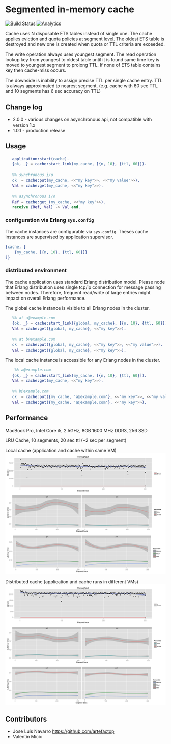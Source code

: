 # Segmented in-memory cache

[![Build Status](https://secure.travis-ci.org/fogfish/cache.svg?branch=master)](http://travis-ci.org/fogfish/cache)
[![Analytics](https://ga-beacon.appspot.com/UA-78986123-1/)](https://github.com/fogfish/cache)

Cache uses N disposable ETS tables instead of single one. The cache applies eviction and quota
policies at segment level. The oldest ETS table is destroyed and new one is created when 
quota or TTL criteria are exceeded.   

The write operation always uses youngest segment. The read operation lookup key from youngest to oldest table until it is found same time key is moved to youngest segment to prolong TTL. If none of ETS table contains key then cache-miss occurs. 

The downside is inability to assign precise TTL per single cache entry. TTL is always approximated to nearest segment. (e.g. cache with 60 sec TTL and 10 segments has 6 sec accuracy on TTL) 

## Change log

 * 2.0.0 - various changes on asynchronous api, not compatible with version 1.x 
 * 1.0.1 - production release

## Usage

```erlang
   application:start(cache).
   {ok, _} = cache:start_link(my_cache, [{n, 10}, {ttl, 60}]).
   
   %% synchronous i/o
   ok  = cache:put(my_cache, <<"my key">>, <<"my value">>).
   Val = cache:get(my_cache, <<"my key">>).

   %% asynchronous i/o
   Ref = cache:get_(my_cache, <<"my key">>).
   receive {Ref, Val} -> Val end.
```

### configuration via Erlang `sys.config`

The cache instances are configurable via `sys.config`. Theses cache instances are supervised by application
supervisor.

```erlang
{cache, [
	{my_cache, [{n, 10}, {ttl, 60}]}
]}
```

### distributed environment

The cache application uses standard Erlang distribution model.
Please node that Erlang distribution uses single tcp/ip connection for message passing between nodes. 
Therefore, frequent read/write of large entries might impact on overall Erlang performance. 


The global cache instance is visible to all Erlang nodes in the cluster.
```erlang
   %% at a@example.com
   {ok, _} = cache:start_link({global, my_cache}, [{n, 10}, {ttl, 60}]).
   Val = cache:get({global, my_cache}, <<"my key">>).
   
   %% at b@example.com
   ok  = cache:put({global, my_cache}, <<"my key">>, <<"my value">>).
   Val = cache:get({global, my_cache}, <<"my key">>).
```

The local cache instance is accessible for any Erlang nodes in the cluster. 

```erlang
	%% a@example.com
   {ok, _} = cache:start_link(my_cache, [{n, 10}, {ttl, 60}]).
   Val = cache:get(my_cache, <<"my key">>).
   
   %% b@example.com
   ok  = cache:put({my_cache, 'a@example.com'}, <<"my key">>, <<"my value">>).
   Val = cache:get({my_cache, 'a@example.com'}, <<"my key">>).
```


## Performance

   MacBook Pro, Intel Core i5, 2.5GHz, 8GB 1600 MHz DDR3, 256 SSD

   LRU Cache, 10 segments, 20 sec ttl (~2 sec per segment)

   Local cache (application and cache within same VM)
   ![Local cache (application and cache within same VM)](local.png)

   Distributed cache (application  and cache runs in different VMs)
   ![Distributed cache (application  and cache runs in different VMs)](distributed.png)

## Contributors
   * Jose Luis Navarro https://github.com/artefactop
   * Valentin Micic
 
